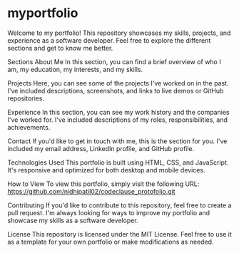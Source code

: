 # myportfolio

Welcome to my portfolio! This repository showcases my skills, projects, and experience as a software developer. Feel free to explore the different sections and get to know me better.

Sections About Me In this section, you can find a brief overview of who I am, my education, my interests, and my skills.

Projects Here, you can see some of the projects I've worked on in the past. I've included descriptions, screenshots, and links to live demos or GitHub repositories.

Experience In this section, you can see my work history and the companies I've worked for. I've included descriptions of my roles, responsibilities, and achievements.

Contact If you'd like to get in touch with me, this is the section for you. I've included my email address, LinkedIn profile, and GitHub profile.

Technologies Used This portfolio is built using HTML, CSS, and JavaScript. It's responsive and optimized for both desktop and mobile devices.

How to View To view this portfolio, simply visit the following URL:
https://github.com/nidhipatil02/codeclause_protofolio.git

Contributing If you'd like to contribute to this repository, feel free to create a pull request. I'm always looking for ways to improve my portfolio and showcase my skills as a software developer.

License This repository is licensed under the MIT License. Feel free to use it as a template for your own portfolio or make modifications as needed.
